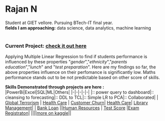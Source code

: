 # Rajan N 
Student at GIET vellore. Pursuing BTech-IT final year.<br>
**fields I am approaching:**  data science, data analytics, machine learning
<br><br>
### Current Project:    [check it out here](https://www.kaggle.com/code/rajannnn/students-performance-analysis) <br>
Applying Multiple Linear Regression to find if students performance is influenced by these properties "_gender_","_ethnicity_","_parents education_","_lunch_" and "_test preparation_". Here are my findings so far, the above properties influence on their perfomance is significantly low. Maths performance stands out to be not predictable based on other score of skills.

**Skills Demonstrated through projects are here :**
|PowerBi|Excel|SQL|ML|Others|
|-|-|-|-|-|
|:: power query to dashboard|:: cleansing to forecasting|:: DDL to TCL|:: Simple LR to PCA|:: Collaborated|
| [Global Terrorism](https://github.com/rajannnnnnn/PowerBi-GLOBAL_TERRORISM_ANALYSIS) | [Health Care](https://github.com/rajannnnnnn/Excel-HEALTHCARE_DATA_ANALYSIS) | [Customer Churn](https://github.com/rajannnnnnn/Sql-E_COMMERCE_CUSTOMER_CHURN_ANALYSIS)|  [Health Care](https://kaggle.com/code/rajannnn/healthcare-data-analysis)| [Library Management](https://github.com/rajannnnnnn/Library-Management-and-Attendence-System)|
| [Bank Loan](https://github.com/rajannnnnnn/PowerBI-BANK_LOAN_PERFORMANCE_ANALYSIS) ||[Human Resources](https://github.com/rajannnnnnn/Sql-HR_MANAGEMENT) | [Test Score](https://kaggle.com/code/rajannnn/students-performance-analysis) |[Exam Registraton](https://github.com/rajannnnnnn/Exam-Registration)|
||||[more on kaggle](https://www.kaggle.com/rajannnn/code)||

